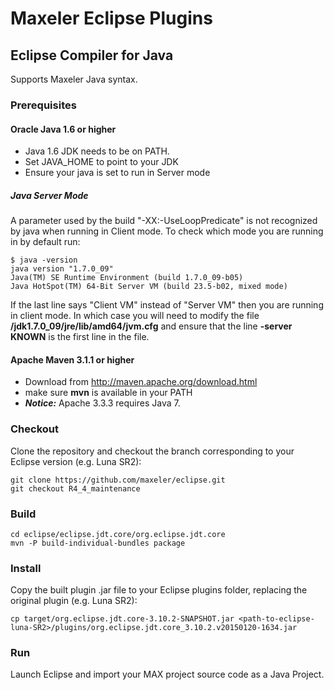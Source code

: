 # Maxeler Eclipse Plugins

## Eclipse Compiler for Java
Supports Maxeler Java syntax.

### Prerequisites
#### Oracle Java 1.6 or higher
* Java 1.6 JDK needs to be on PATH.
* Set JAVA_HOME to point to your JDK
* Ensure your java is set to run in Server mode

##### Java Server Mode
A parameter used by the build "-XX:-UseLoopPredicate" is not recognized by java when running in Client mode. To check which mode you are running in by default run:
```
$ java -version
java version "1.7.0_09"
Java(TM) SE Runtime Environment (build 1.7.0_09-b05)
Java HotSpot(TM) 64-Bit Server VM (build 23.5-b02, mixed mode)
```
If the last line says "Client VM" instead of "Server VM" then you are running in client mode. In which case you will need to modify the file **/jdk1.7.0_09/jre/lib/amd64/jvm.cfg** and ensure that the line **-server KNOWN** is the first line in the file.

#### Apache Maven 3.1.1 or higher
* Download from http://maven.apache.org/download.html
* make sure **mvn** is available in your PATH
* **_Notice:_** Apache 3.3.3 requires Java 7.


### Checkout
Clone the repository and checkout the branch corresponding to your Eclipse version (e.g. Luna SR2):
```
git clone https://github.com/maxeler/eclipse.git
git checkout R4_4_maintenance
```
### Build
```
cd eclipse/eclipse.jdt.core/org.eclipse.jdt.core
mvn -P build-individual-bundles package
```
### Install
Copy the built plugin .jar file to your Eclipse plugins folder, replacing the original plugin (e.g. Luna SR2):
```
cp target/org.eclipse.jdt.core-3.10.2-SNAPSHOT.jar <path-to-eclipse-luna-SR2>/plugins/org.eclipse.jdt.core_3.10.2.v20150120-1634.jar
```
### Run
Launch Eclipse and import your MAX project source code as a Java Project.
